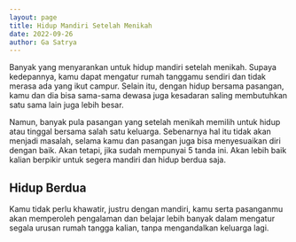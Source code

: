 ```yaml
---
layout: page
title: Hidup Mandiri Setelah Menikah
date: 2022-09-26
author: Ga Satrya
---
```


Banyak yang menyarankan untuk hidup mandiri setelah menikah. Supaya kedepannya, kamu dapat mengatur rumah tanggamu sendiri dan tidak merasa ada yang ikut campur. Selain itu, dengan hidup bersama pasangan, kamu dan dia bisa sama-sama dewasa juga kesadaran saling membutuhkan satu sama lain juga lebih besar.

Namun, banyak pula pasangan yang setelah menikah memilih untuk hidup atau tinggal bersama salah satu keluarga. Sebenarnya hal itu tidak akan menjadi masalah, selama kamu dan pasangan juga bisa menyesuaikan diri dengan baik. Akan tetapi, jika sudah mempunyai 5 tanda ini. Akan lebih baik kalian berpikir untuk segera mandiri dan hidup berdua saja.

## Hidup Berdua

Kamu tidak perlu khawatir, justru dengan mandiri, kamu serta pasanganmu akan memperoleh pengalaman dan belajar lebih banyak dalam mengatur segala urusan rumah tangga kalian, tanpa mengandalkan keluarga lagi.
